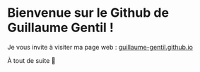 # Bienvenue sur le Github de Guillaume Gentil !

Je vous invite à visiter ma page web : [guillaume-gentil.github.io](guillaume-gentil.github.io)

À tout de suite :wave:
